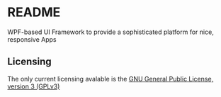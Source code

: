 # README #

WPF-based UI Framework to provide a sophisticated platform for nice, responsive Apps

## Licensing ##

The only current licensing avalable is the [GNU General Public License, version 3 (GPLv3)](http://www.opensource.org/licenses/gpl-3.0)